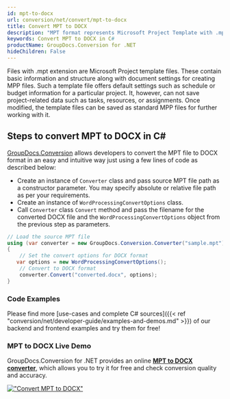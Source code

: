 ```yaml
---
id: mpt-to-docx
url: conversion/net/convert/mpt-to-docx
title: Convert MPT to DOCX
description: "MPT format represents Microsoft Project Template with .mpt extension. Learn how to convert MPT to DOCX file programmatically in C# language using GroupDocs.Conversion for .NET library."
keywords: Convert MPT to DOCX in C#
productName: GroupDocs.Conversion for .NET
hideChildren: False
---
```


Files with .mpt extension are Microsoft Project template files. These contain basic information and structure along with document settings for creating MPP files. Such a template file offers default settings such as schedule or budget information for a particular project. It, however, can not save project-related data such as tasks, resources, or assignments. Once modified, the template files can be saved as standard MPP files for further working with it.

## Steps to convert MPT to DOCX in C#

[GroupDocs.Conversion](https://products.groupdocs.com/conversion/net) allows developers to convert the MPT file to DOCX format in an easy and intuitive way just using a few lines of code as described below:

* Create an instance of `Converter` class and pass source MPT file path as a constructor parameter. You may specify absolute or relative file path as per your requirements. 
* Create an instance of `WordProcessingConvertOptions` class.
* Call `Converter` class `Convert` method and pass the filename for the converted DOCX file and the `WordProcessingConvertOptions` object from the previous step as parameters.

```csharp
// Load the source MPT file
using (var converter = new GroupDocs.Conversion.Converter("sample.mpt"))
{
    // Set the convert options for DOCX format
   var options = new WordProcessingConvertOptions();
    // Convert to DOCX format
    converter.Convert("converted.docx", options);
}
```

### Code Examples

Please find more [use-cases and complete C# sources]({{< ref "conversion/net/developer-guide/examples-and-demos.md" >}}) of our backend and frontend examples and try them for free!

### MPT to DOCX Live Demo

GroupDocs.Conversion for .NET provides an online [**MPT to DOCX converter**](https://products.groupdocs.app/conversion/mpt-to-docx), which allows you to try it for free and check conversion quality and accuracy.

[!["Convert MPT to DOCX"](conversion/net/images/convert-to-docx/convert-mpt-to-docx.png)](https://products.groupdocs.app/conversion/mpt-to-docx)